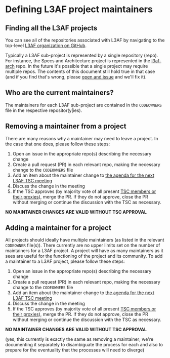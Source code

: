 # Defining L3AF project maintainers

## Finding all the L3AF projects

You can see all of the repositories associated with L3AF by navigating to the top-level [L3AF organization on GitHub](https://github.com/l3af-project).

Typically a L3AF sub-project is represented by a single repository (repo). For instance, the Specs and Architecture project is represented in the [l3af-arch](https://github.com/l3af-project/l3af-arch) repo. In the future it's possible that a single project may require multiple repos. The contents of this document still hold true in that case (and if you find that's wrong, please [open and issue](https://github.com/l3af-project/governance/issues/new/choose) and we'll fix it).

## Who are the current maintainers?

The maintainers for each L3AF sub-project are contained in the `CODEOWNERS` file in the respective repositor(y|ies).

## Removing a maintainer from a project

There are many reasons why a maintainer may need to leave a project. In the case that one does, please follow these steps:

1. Open an issue in the appropriate repo(s) describing the necessary change
1. Create a pull request (PR) in each relevant repo, making the necessary change to the `CODEOWNERS` file
1. Add an item about the maintainer change to [the agenda for the next L3AF TSC meeting](https://wiki.lfnetworking.org/display/L3AF/Meeting+Minutes?src=contextnavpagetreemode)
1. Discuss the change in the meeting
1. If the TSC approves (by majority vote of all present [TSC members or their proxies](https://wiki.lfnetworking.org/pages/viewpage.action?pageId=62491327)), merge the PR. If they do not approve, close the PR without merging or continue the discussion with the TSC as necessary.

**NO MAINTAINER CHANGES ARE VALID WITHOUT TSC APPROVAL**

## Adding a maintainer for a project

All projects should ideally have multiple maintainers (as listed in the relevant `CODEOWNER` file(s)). There currently are no upper limits set on the number of maintainers for a L3AF project. A project will have as many maintainers as it sees are useful for the functioning of the project and its community. To add a maintainer to a L3AF project, please follow these steps:

1. Open an issue in the appropriate repo(s) describing the necessary change
1. Create a pull request (PR) in each relevant repo, making the necessary change to the `CODEOWNERS` file
1. Add an item about the maintainer change to [the agenda for the next L3AF TSC meeting](https://wiki.lfnetworking.org/display/L3AF/Meeting+Minutes?src=contextnavpagetreemode)
1. Discuss the change in the meeting
1. If the TSC approves (by majority vote of all present [TSC members or their proxies](https://wiki.lfnetworking.org/pages/viewpage.action?pageId=62491327)), merge the PR. If they do not approve, close the PR without merging or continue the discussion with the TSC as necessary.

**NO MAINTAINER CHANGES ARE VALID WITHOUT TSC APPROVAL**

(yes, this currently is exactly the same as removing a maintainer; we're documenting it separately to disambiguate the process for each and also to prepare for the eventuality that the processes will need to diverge)
